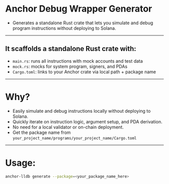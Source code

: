 # Anchor Debug Wrapper Generator  
- Generates a standalone Rust crate that lets you simulate and debug program instructions without deploying to Solana.

---

## It scaffolds a standalone Rust crate with:
- `main.rs`: runs all instructions with mock accounts and test data  
- `mock.rs`: mocks for system program, signers, and PDAs  
- `Cargo.toml`: links to your Anchor crate via local path + package name  

---

# Why?
- Easily simulate and debug instructions locally without deploying to Solana.  
- Quickly iterate on instruction logic, argument setup, and PDA derivation.  
- No need for a local validator or on-chain deployment.  
- Get the package name from `your_project_name/programs/your_project_name/Cargo.toml`

---

# Usage:
```bash
anchor-lldb generate --package=<your_package_name_here> 
```
